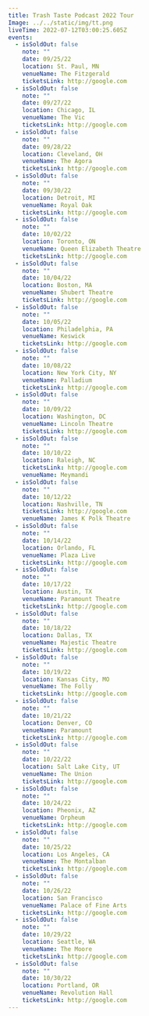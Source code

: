 ```yaml
---
title: Trash Taste Podcast 2022 Tour
Image: ../../static/img/tt.png
liveTime: 2022-07-12T03:00:25.605Z
events:
  - isSoldOut: false
    note: ""
    date: 09/25/22
    location: St. Paul, MN
    venueName: The Fitzgerald
    ticketsLink: http://google.com
  - isSoldOut: false
    note: ""
    date: 09/27/22
    location: Chicago, IL
    venueName: The Vic
    ticketsLink: http://google.com
  - isSoldOut: false
    note: ""
    date: 09/28/22
    location: Cleveland, OH
    venueName: The Agora
    ticketsLink: http://google.com
  - isSoldOut: false
    note: ""
    date: 09/30/22
    location: Detroit, MI
    venueName: Royal Oak
    ticketsLink: http://google.com
  - isSoldOut: false
    note: ""
    date: 10/02/22
    location: Toronto, ON
    venueName: Queen Elizabeth Theatre
    ticketsLink: http://google.com
  - isSoldOut: false
    note: ""
    date: 10/04/22
    location: Boston, MA
    venueName: Shubert Theatre
    ticketsLink: http://google.com
  - isSoldOut: false
    note: ""
    date: 10/05/22
    location: Philadelphia, PA
    venueName: Keswick
    ticketsLink: http://google.com
  - isSoldOut: false
    note: ""
    date: 10/08/22
    location: New York City, NY
    venueName: Palladium
    ticketsLink: http://google.com
  - isSoldOut: false
    note: ""
    date: 10/09/22
    location: Washington, DC
    venueName: Lincoln Theatre
    ticketsLink: http://google.com
  - isSoldOut: false
    note: ""
    date: 10/10/22
    location: Raleigh, NC
    ticketsLink: http://google.com
    venueName: Meymandi
  - isSoldOut: false
    note: ""
    date: 10/12/22
    location: Nashville, TN
    ticketsLink: http://google.com
    venueName: James K Polk Theatre
  - isSoldOut: false
    note: ""
    date: 10/14/22
    location: Orlando, FL
    venueName: Plaza Live
    ticketsLink: http://google.com
  - isSoldOut: false
    note: ""
    date: 10/17/22
    location: Austin, TX
    venueName: Paramount Theatre
    ticketsLink: http://google.com
  - isSoldOut: false
    note: ""
    date: 10/18/22
    location: Dallas, TX
    venueName: Majestic Theatre
    ticketsLink: http://google.com
  - isSoldOut: false
    note: ""
    date: 10/19/22
    location: Kansas City, MO
    venueName: The Folly
    ticketsLink: http://google.com
  - isSoldOut: false
    note: ""
    date: 10/21/22
    location: Denver, CO
    venueName: Paramount
    ticketsLink: http://google.com
  - isSoldOut: false
    note: ""
    date: 10/22/22
    location: Salt Lake City, UT
    venueName: The Union
    ticketsLink: http://google.com
  - isSoldOut: false
    note: ""
    date: 10/24/22
    location: Pheonix, AZ
    venueName: Orpheum
    ticketsLink: http://google.com
  - isSoldOut: false
    note: ""
    date: 10/25/22
    location: Los Angeles, CA
    venueName: The Montalban
    ticketsLink: http://google.com
  - isSoldOut: false
    note: ""
    date: 10/26/22
    location: San Francisco
    venueName: Palace of Fine Arts
    ticketsLink: http://google.com
  - isSoldOut: false
    note: ""
    date: 10/29/22
    location: Seattle, WA
    venueName: The Moore
    ticketsLink: http://google.com
  - isSoldOut: false
    note: ""
    date: 10/30/22
    location: Portland, OR
    venueName: Revolution Hall
    ticketsLink: http://google.com
---
```

